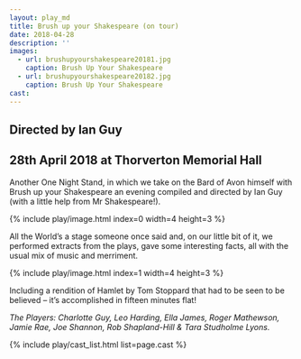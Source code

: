 ```yaml
---
layout: play_md
title: Brush up your Shakespeare (on tour)
date: 2018-04-28
description: ''
images:
  - url: brushupyourshakespeare20181.jpg
    caption: Brush Up Your Shakespeare
  - url: brushupyourshakespeare20182.jpg
    caption: Brush Up Your Shakespeare
cast:
---
```


## Directed by Ian Guy

## 28th April 2018 at Thorverton Memorial Hall


Another One Night Stand, in which we take on the Bard of Avon himself with Brush up your Shakespeare an evening compiled and directed by Ian Guy (with a little help from Mr Shakespeare!).

{% include play/image.html index=0 width=4 height=3 %}

All the World’s a stage someone once said and, on our little bit of it, we performed extracts from the plays, gave some interesting facts, all with the usual mix of music and merriment.

{% include play/image.html index=1 width=4 height=3 %}

Including a rendition of Hamlet by Tom Stoppard that had to be seen to be believed –  it’s accomplished in fifteen minutes flat!

*The Players: Charlotte Guy, Leo Harding, Ella James, Roger Mathewson, Jamie Rae, Joe Shannon, Rob Shapland-Hill & Tara Studholme Lyons.*

{% include play/cast_list.html list=page.cast %}

